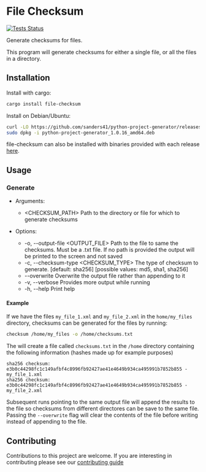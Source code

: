 # File Checksum

[![Tests Status](https://github.com/pbs-data-solutions/file-checksum/workflows/Testing/badge.svg?branch=main&event=push)](https://github.com/pbs-data-solutions/file-checksum/actions?query=workflow%3ATesting+branch%3Amain+event%3Apush)

Generate checksums for files.

This program will generate checksums for either a single file, or all the files in a directory.

## Installation

Install with cargo:

```sh
cargo install file-checksum
```

Install on Debian/Ubuntu:

```sh
curl -LO https://github.com/sanders41/python-project-generator/releases/download/v1.0.16/python-project-generator_1.0.16_amd64.deb
sudo dpkg -i python-project-generator_1.0.16_amd64.deb
```

file-checksum can also be installed with binaries provided with each release
[here](https://github.com/pbs-data-solutions/file-checksum/releases).

## Usage

### Generate

- Arguments:

  - <CHECKSUM_PATH> Path to the directory or file for which to generate checksums

- Options:
  - -o, --output-file <OUTPUT_FILE> Path to the file to same the checksums. Must be a .txt file. If
    no path is provided the output will be printed to the screen and not saved
  - -c, --checksum-type <CHECKSUM_TYPE> The type of checksum to generate. [default: sha256]
    [possible values: md5, sha1, sha256]
  - --overwrite Overwrite the output file rather than appending to it
  - -v, --verbose Provides more output while running
  - -h, --help Print help

#### Example

If we have the files `my_file_1.xml` and `my_file_2.xml` in the `home/my_files` directory, checksums
can be generated for the files by running:

```sh
checksum /home/my_files -o /home/checksums.txt
```

The will create a file called `checksums.txt` in the `/home` directory containing the following
information (hashes made up for example purposes)

```console
sha256 checksum: e3b0c44298fc1c149afbf4c8996fb92427ae41e4649b934ca495991b7852b855 - my_file_1.xml
sha256 checksum: e3b0c44298fc1c149afbf4c8996fb92427ae41e4649b934ca495991b7852b855 - my_file_2.xml
```

Subsequent runs pointing to the same output file will append the results to the file so checksums
from different directores can be save to the same file. Passing the `--overwrite` flag will clear
the contents of the file before writing instead of appending to the file.

## Contributing

Contributions to this project are welcome. If you are interesting in contributing please see our [contributing guide](CONTRIBUTING.md)
